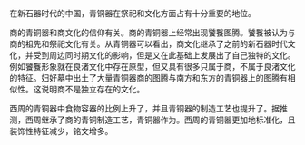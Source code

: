 在新石器时代的中国，青铜器在祭祀和文化方面占有十分重要的地位。

商的青铜器和商文化的信仰有关。商的青铜器上经常出现饕餮图腾。饕餮被认为与商的祖先和祭祀文化有关。从青铜器可以看出，商文化继承了之前的新石器时代文化，并受到周边同时期文化的影响，但是又在此基础上发展出了自己独特的文化。例如饕餮形象就在良渚文化中存在原型，但又具有很多只属于商，不属于良渚文化的特征。妇好墓中出土了大量青铜器商的图腾与南方和东方的青铜器上的图腾有相似性。这说明商不是独立存在的文化。

西周的青铜器中食物容器的比例上升了，并且青铜器的制造工艺也提升了。据推测，西周继承了商的青铜制造工艺，青铜器作为。西周的青铜器更加地标准化，且装饰性特征减少，铭文增多。